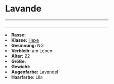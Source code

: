 # Lavande

<primary-label ref="npc"/>

<secondary-label ref="faergria"/>

<secondary-label ref="hal"/>

<table>
<tr><td>
<p>

</p>

</td><td width="300">
<!-- Edit here -->
<img src="lavande.png" alt="" />
</td></tr>
</table>

<procedure title="Allgemeine Informationen">
<list columns="2">
<li><b>Rasse:</b> <a href="Folks.md" anchor="menschen"></a></li>
<li><b>Klasse:</b> <a href="Classes.md" anchor="hexer">Hexe</a></li>
<li><b>Gesinnung:</b> NG</li>
<li><b>Verbleib:</b> am Leben</li>
</list>
</procedure>

<procedure title="Aussehen">
<list columns="3">
<li><b>Alter:</b> 22</li>
<li><b>Größe:</b> </li>
<li><b>Gewicht:</b> </li>
<li><b>Augenfarbe:</b> Lavendel</li>
<li><b>Haarfarbe:</b> Lila</li>
</list>
</procedure>

<procedure title="Beziehungen">
<list columns="2">

</list>
</procedure>